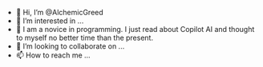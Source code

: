 - 👋 Hi, I’m @AlchemicGreed
- 👀 I’m interested in ...
- 🌱 I am a novice in programming.  I just read about Copilot AI and thought to myself no better time than the present.
- 💞️ I’m looking to collaborate on ...
- 📫 How to reach me ...

<!---
AlchemicGreed/AlchemicGreed is a ✨ special ✨ repository because its `README.md` (this file) appears on your GitHub profile.
You can click the Preview link to take a look at your changes.
--->
